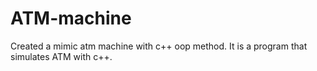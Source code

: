 # ATM-machine
Created a mimic atm machine with c++ oop method. It is a program that simulates ATM with c++.
